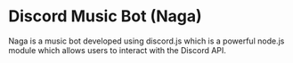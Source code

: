 # Discord Music Bot (Naga) 
Naga is a music bot developed using discord.js which is a powerful node.js module which allows users to interact with the Discord API.